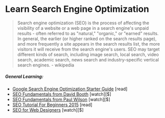 # Learn Search Engine Optimization

> Search engine optimization (SEO) is the process of affecting the visibility of a website or a web page in a search engine's unpaid results - often referred to as "natural," "organic," or "earned" results. In general, the earlier (or higher ranked on the search results page), and more frequently a site appears in the search results list, the more visitors it will receive from the search engine's users. SEO may target different kinds of search, including image search, local search, video search, academic search, news search and industry-specific vertical search engines. - wikipedia

##### General Learning:

* [Google Search Engine Optimization Starter Guide](http://static.googleusercontent.com/media/www.google.com/en//webmasters/docs/search-engine-optimization-starter-guide.pdf) [read]
* [SEO Fundamentals from David Booth](http://www.lynda.com/Analytics-tutorials/SEO-Fundamentals/187858-2.html) [watch][$]
* [SEO Fundamentals from Paul Wilson](http://www.pluralsight.com/courses/seo-fundamentals) [watch][$]
* [SEO Tutorial For Beginners 2015](http://www.hobo-web.co.uk/seo-tutorial/) [read]
* [SEO for Web Designers](https://webdesign.tutsplus.com/courses/seo-for-web-designers) [watch][$]





















 






